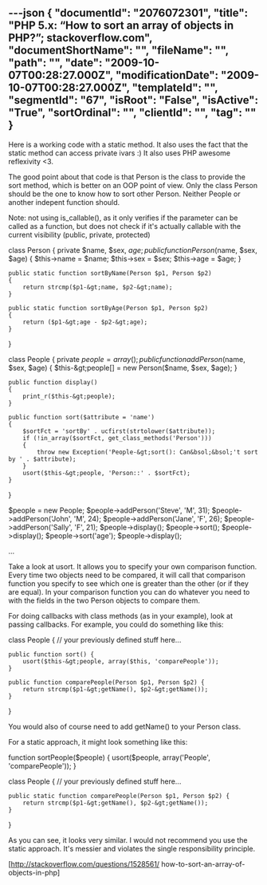 ---json
{
  "documentId": "2076072301",
  "title": "PHP 5.x: “How to sort an array of objects in PHP?”; stackoverflow.com",
  "documentShortName": "",
  "fileName": "",
  "path": "",
  "date": "2009-10-07T00:28:27.000Z",
  "modificationDate": "2009-10-07T00:28:27.000Z",
  "templateId": "",
  "segmentId": "67",
  "isRoot": "False",
  "isActive": "True",
  "sortOrdinal": "",
  "clientId": "",
  "tag": ""
}
---

Here is a working code with a static method. It also uses the fact that the static method can access private ivars :) It also uses PHP awesome reflexivity &lt;3.

The good point about that code is that Person is the class to provide the sort method, which is better on an OOP point of view. Only the class Person should be the one to know how to sort other Person. Neither People or another indepent function should.

Note: not using is_callable(), as it only verifies if the parameter can be called as a function, but does not check if it's actually callable with the current visibility (public, private, protected)

class Person
{
    private $name, $sex, $age;
    public function Person($name, $sex, $age)
    {
        $this-&gt;name = $name;
        $this-&gt;sex = $sex;
        $this-&gt;age = $age;
    }

    public static function sortByName(Person $p1, Person $p2)
    {
        return strcmp($p1-&gt;name, $p2-&gt;name);
    }

    public static function sortByAge(Person $p1, Person $p2)
    {
        return ($p1-&gt;age - $p2-&gt;age);
    }
}

class People
{
    private $people = array();
    public function addPerson($name, $sex, $age)
    {
        $this-&gt;people[] = new Person($name, $sex, $age);
    }

    public function display()
    {
        print_r($this-&gt;people);
    }

    public function sort($attribute = 'name')
    {
        $sortFct = 'sortBy' . ucfirst(strtolower($attribute));
        if (!in_array($sortFct, get_class_methods('Person')))
        {
            throw new Exception('People-&gt;sort(): Can&bsol;&bsol;'t sort by ' . $attribute);
        }
        usort($this-&gt;people, 'Person::' . $sortFct);
    }
}

$people = new People;
$people-&gt;addPerson('Steve', 'M', 31);
$people-&gt;addPerson('John', 'M', 24);
$people-&gt;addPerson('Jane', 'F', 26);
$people-&gt;addPerson('Sally', 'F', 21);
$people-&gt;display();
$people-&gt;sort();
$people-&gt;display();
$people-&gt;sort('age');
$people-&gt;display();

…

Take a look at usort. It allows you to specify your own comparison function. Every time two objects need to be compared, it will call that comparison function you specify to see which one is greater than the other (or if they are equal). In your comparison function you can do whatever you need to with the fields in the two Person objects to compare them.

For doing callbacks with class methods (as in your example), look at passing callbacks. For example, you could do something like this:

class People {
    // your previously defined stuff here...

    public function sort() {
        usort($this-&gt;people, array($this, 'comparePeople'));
    }

    public function comparePeople(Person $p1, Person $p2) {
        return strcmp($p1-&gt;getName(), $p2-&gt;getName());
    }
}

You would also of course need to add getName() to your Person class.

For a static approach, it might look something like this:

function sortPeople($people) {
    usort($people, array('People', 'comparePeople'));
}

class People {
    // your previously defined stuff here...

    public static function comparePeople(Person $p1, Person $p2) {
        return strcmp($p1-&gt;getName(), $p2-&gt;getName());
    }
}

As you can see, it looks very similar. I would not recommend you use the static approach. It's messier and violates the single responsibility principle.

[http://stackoverflow.com/questions/1528561/
    how-to-sort-an-array-of-objects-in-php]
